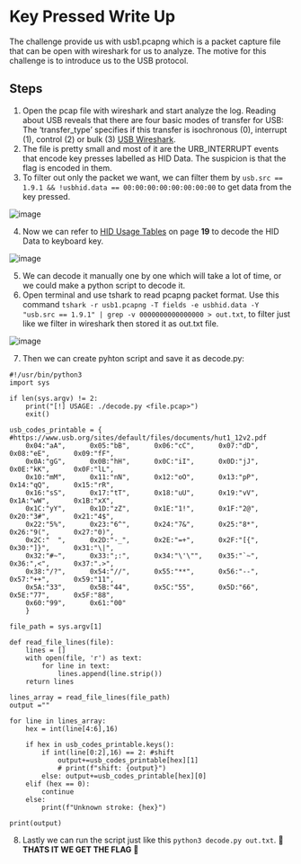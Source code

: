 # Key Pressed Write Up
The challenge provide us with usb1.pcapng which is a packet capture file that can be open with wireshark for us to analyze. The motive for this challenge is to introduce us to the USB protocol.

## Steps
1. Open the pcap file with wireshark and start analyze the log. Reading about USB reveals that there are four basic modes of transfer for USB: The ‘transfer_type’ specifies if this transfer is isochronous (0), interrupt (1), control (2) or bulk (3) [USB Wireshark](https://gitlab.com/wireshark/wireshark/-/wikis/USB).
2. The file is pretty small and most of it are the URB_INTERRUPT events that encode key presses labelled as HID Data. The suspicion is that the flag is encoded in them. 
3. To filter out only the packet we want, we can filter them by `usb.src == 1.9.1 && !usbhid.data == 00:00:00:00:00:00:00:00` to get data from the key pressed.

![image](https://github.com/aminnazri00/AturKreatif-2023/assets/58243519/c0335f03-1a8a-4c97-ae26-d5e31ac88fa2)


4. Now we can refer to [HID Usage Tables](https://usb.org/sites/default/files/hut1_4.pdf) on page **19** to decode the HID Data to keyboard key.

![image](https://github.com/aminnazri00/AturKreatif-2023/assets/58243519/fa1ee578-640d-467d-8822-bc5e1216269b)


5. We can decode it manually one by one which will take a lot of time, or we could make a python script to decode it.
6. Open terminal and use tshark to read pcapng packet format. Use this command `tshark -r usb1.pcapng -T fields -e usbhid.data -Y "usb.src == 1.9.1" | grep -v 0000000000000000 > out.txt`, to filter just like we filter in wireshark then stored it as out.txt file.

![image](https://github.com/aminnazri00/AturKreatif-2023/assets/58243519/10672225-99ab-4fb2-b229-f23fce45a73f)


7. Then we can create pyhton script and save it as decode.py:
```
#!/usr/bin/python3
import sys

if len(sys.argv) != 2:
    print("[!] USAGE: ./decode.py <file.pcap>")
    exit()

usb_codes_printable = { #https://www.usb.org/sites/default/files/documents/hut1_12v2.pdf
    0x04:"aA",      0x05:"bB",      0x06:"cC",      0x07:"dD",      0x08:"eE",      0x09:"fF",
    0x0A:"gG",      0x0B:"hH",      0x0C:"iI",      0x0D:"jJ",      0x0E:"kK",      0x0F:"lL",
    0x10:"mM",      0x11:"nN",      0x12:"oO",      0x13:"pP",      0x14:"qQ",      0x15:"rR",
    0x16:"sS",      0x17:"tT",      0x18:"uU",      0x19:"vV",      0x1A:"wW",      0x1B:"xX",
    0x1C:"yY",      0x1D:"zZ",      0x1E:"1!",      0x1F:"2@",      0x20:"3#",      0x21:"4$",
    0x22:"5%",      0x23:"6^",      0x24:"7&",      0x25:"8*",      0x26:"9(",      0x27:"0)",
    0x2C:"  ",      0x2D:"-_",      0x2E:"=+",      0x2F:"[{",      0x30:"]}",      0x31:"\|",
    0x32:"#~",      0x33:";:",      0x34:"\'\"",    0x35:"`~",      0x36:",<",      0x37:".>",
    0x38:"/?",      0x54:"//",      0x55:"**",      0x56:"--",      0x57:"++",      0x59:"11",
    0x5A:"33",      0x5B:"44",      0x5C:"55",      0x5D:"66",      0x5E:"77",      0x5F:"88",
    0x60:"99",      0x61:"00"
    }

file_path = sys.argv[1]

def read_file_lines(file):
    lines = []
    with open(file, 'r') as text:
        for line in text:
            lines.append(line.strip())
    return lines

lines_array = read_file_lines(file_path)
output =""

for line in lines_array:
    hex = int(line[4:6],16)
    
    if hex in usb_codes_printable.keys():
        if int(line[0:2],16) == 2: #shift
            output+=usb_codes_printable[hex][1]
            # print(f"shift: {output}")
        else: output+=usb_codes_printable[hex][0]
    elif (hex == 0):
        continue
    else:
        print(f"Unknown stroke: {hex}")

print(output)
```
8. Lastly we can run the script just like this `python3 decode.py out.txt`.
**:ghost: THATS IT WE GET THE FLAG :ghost:**

